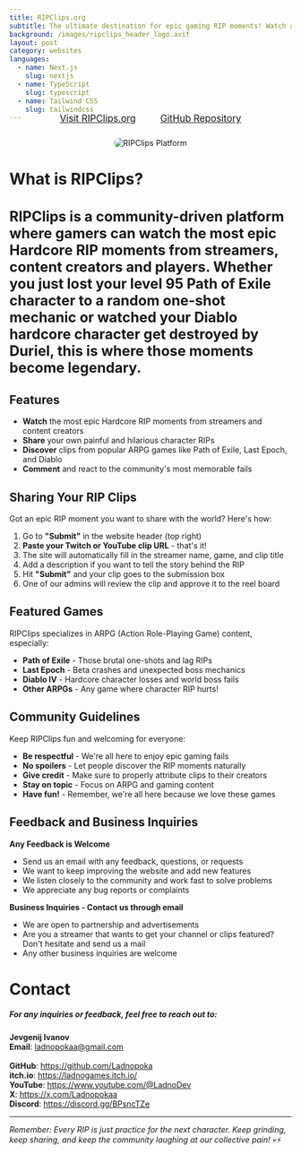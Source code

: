 ```yaml
---
title: RIPClips.org
subtitle: The ultimate destination for epic gaming RIP moments! Watch and share the most epic hardcore character RIPs, boss wipes, and fails from your favorite ARPG games.
background: /images/ripclips_header_logo.avif
layout: post
category: websites
languages:
  - name: Next.js
    slug: nextjs
  - name: TypeScript
    slug: typescript
  - name: Tailwind CSS
    slug: tailwindcss
---
```


<div style="text-align: center; margin-top: -30px; margin-bottom: 25px; scale: 1">
  <a href="https://ripclips.org" target="_blank" class="btn btn-primary" style="padding: 10px 20px; font-size: 1.2em;">Visit RIPClips.org</a>
  <a href="https://github.com/Ladnopoka/ripclips.org" target="_blank" class="btn btn-primary" style="padding: 10px 20px; font-size: 1.2em;">GitHub Repository</a>
</div>

<div style="display: flex; justify-content: center; align-items: center; margin: 20px 0;">
    <img src="/images/background_3.avif" alt="RIPClips Platform" style="max-width: 100%; border-radius: 8px;">
</div>

# What is RIPClips?

<h3 style="font-size: 25px">
RIPClips is a community-driven platform where gamers can watch the most epic Hardcore RIP moments from streamers, content creators and players. Whether you just lost your level 95 Path of Exile character to a random one-shot mechanic or watched your Diablo hardcore character get destroyed by Duriel, this is where those moments become legendary.
</h3>

## Features

- **Watch** the most epic Hardcore RIP moments from streamers and content creators
- **Share** your own painful and hilarious character RIPs
- **Discover** clips from popular ARPG games like Path of Exile, Last Epoch, and Diablo
- **Comment** and react to the community's most memorable fails

## Sharing Your RIP Clips

Got an epic RIP moment you want to share with the world? Here's how:

1. Go to **"Submit"** in the website header (top right)
2. **Paste your Twitch or YouTube clip URL** - that's it!
3. The site will automatically fill in the streamer name, game, and clip title
4. Add a description if you want to tell the story behind the RIP
5. Hit **"Submit"** and your clip goes to the submission box
6. One of our admins will review the clip and approve it to the reel board

## Featured Games

RIPClips specializes in ARPG (Action Role-Playing Game) content, especially:

- **Path of Exile** - Those brutal one-shots and lag RIPs
- **Last Epoch** - Beta crashes and unexpected boss mechanics
- **Diablo IV** - Hardcore character losses and world boss fails
- **Other ARPGs** - Any game where character RIP hurts!

## Community Guidelines

Keep RIPClips fun and welcoming for everyone:

- **Be respectful** - We're all here to enjoy epic gaming fails
- **No spoilers** - Let people discover the RIP moments naturally
- **Give credit** - Make sure to properly attribute clips to their creators
- **Stay on topic** - Focus on ARPG and gaming content
- **Have fun!** - Remember, we're all here because we love these games

## Feedback and Business Inquiries

**Any Feedback is Welcome**
- Send us an email with any feedback, questions, or requests
- We want to keep improving the website and add new features
- We listen closely to the community and work fast to solve problems
- We appreciate any bug reports or complaints

**Business Inquiries - Contact us through email**
- We are open to partnership and advertisements
- Are you a streamer that wants to get your channel or clips featured? Don't hesitate and send us a mail
- Any other business inquiries are welcome

# Contact
##### For any inquiries or feedback, feel free to reach out to:

**Jevgenij Ivanov** <br>
**Email**: ladnopokaa@gmail.com <br><br>
**GitHub**: https://github.com/Ladnopoka <br>
**itch.io**: https://ladnogames.itch.io/ <br>
**YouTube**: https://www.youtube.com/@LadnoDev <br>
**X**: https://x.com/Ladnopokaa <br>
**Discord**: https://discord.gg/BPsncTZe

---

*Remember: Every RIP is just practice for the next character. Keep grinding, keep sharing, and keep the community laughing at our collective pain!* 💀⚡
